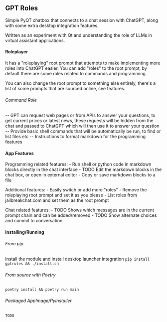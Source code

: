 
## GPT Roles
Simple PyQT chatbox that connects to a chat session with ChatGPT, along with some extra desktop integration features.

Written as an experiment with Qt and understanding the role of LLMs in virtual assistant applications.

#### Roleplayer
It has a "roleplaying" root prompt that attempts to make implementing more roles into ChatGPT easier.
You can add "roles" to the root prompt, by default there are some roles related to commands and programming.

You can also change the root prompt to something else entirely, there's a list of some prompts that are sourced online, see features.

###### Command Role

-- GPT can request web pages or from APIs to answer your questions, to get current prices or latest news, these requests will be hidden from the chat and passed to ChatGPT which will then use it to answer your question
-- Provide basic shell commands that will be automatically be run, to find or list files etc
-- Instructions to format markdown for the programming features

#### App Features

Programming related features:
    - Run shell or python code in markdown blocks directly in the chat interface
    - TODO Edit the markdown blocks in the chat box, or open in external editor
    - Copy or save markdown blocks to a file

Additional features:
    - Easily switch or add more "roles"
    - Remove the roleplaying root prompt and set it as you please
    - List roles from jailbreakchat.com and set them as the root prompt

Chat related features:
    - TODO Shows which messages are in the current prompt chain and can be added/removed
    - TODO Show alternate choices and commit to conversation


#### Installing/Running

###### From pip
Install the module and install desktop launcher integration
`pip install gptroles && ./install.sh`


###### From source with Poetry
```shell
poetry install && poetry run main
```

###### Packaged AppImage/PyInstaller

`TODO`



